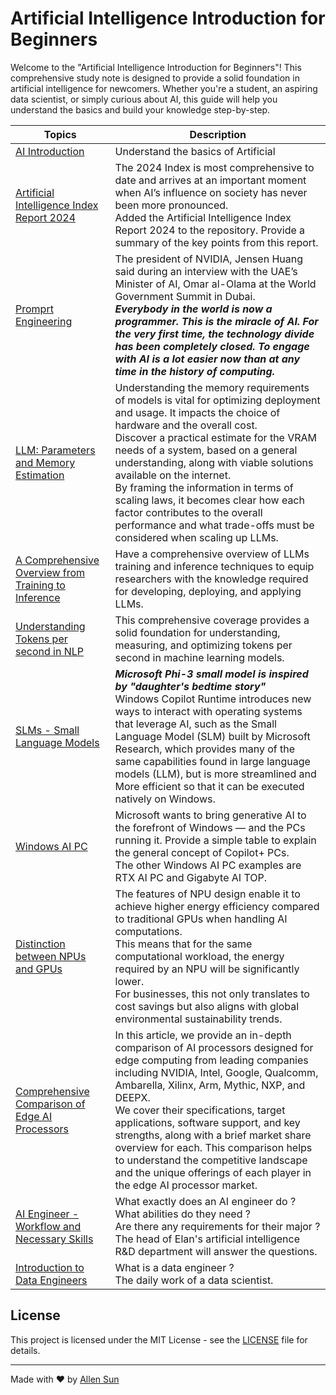 # Artificial Intelligence Introduction for Beginners

Welcome to the "Artificial Intelligence Introduction for Beginners"!
This comprehensive study note is designed to provide a solid foundation in artificial intelligence for newcomers.
Whether you're a student, an aspiring data scientist, or simply curious about AI, this guide will help you understand the basics and build your knowledge step-by-step.

|Topics|Description|
|-|-|
|[AI Introduction](https://github.com/AlleninTaipei/Artificial-Intelligence-Introduction-for-Beginners/blob/main/AI%20Introduction.md)|Understand the basics of Artificial |Intelligence including the key concepts and terminology.
|[Artificial Intelligence Index Report 2024](https://github.com/AlleninTaipei/Artificial-Intelligence-Introduction-for-Beginners/blob/main/Artificial%20Intelligence%20Index%20Report%202024.md)|The 2024 Index is most comprehensive to date and arrives at an important moment when AI’s influence on society has never been more pronounced.<br>Added the Artificial Intelligence Index Report 2024 to the repository. Provide a summary of the key points from this report.|
|[Promprt Engineering](https://github.com/AlleninTaipei/Artificial-Intelligence-Introduction-for-Beginners/blob/main/Prompt%20Engineering.md)|The president of NVIDIA, Jensen Huang said during an interview with the UAE’s Minister of AI, Omar al-Olama at the World Government Summit in Dubai.<br>***Everybody in the world is now a programmer. This is the miracle of AI. For the very first time, the technology divide has been completely closed. To engage with AI is a lot easier now than at any time in the history of computing.***|
|[LLM: Parameters and Memory Estimation](https://github.com/AlleninTaipei/Artificial-Intelligence-Introduction-for-Beginners/blob/main/LLM%20Parameters%20and%20Memory%20Estimation.md)|Understanding the memory requirements of models is vital for optimizing deployment and usage. It impacts the choice of hardware and the overall cost.<br>Discover a practical estimate for the VRAM needs of a system, based on a general understanding, along with viable solutions available on the internet.<br>By framing the information in terms of scaling laws, it becomes clear how each factor contributes to the overall performance and what trade-offs must be considered when scaling up LLMs.|
|[A Comprehensive Overview from Training to Inference](https://github.com/AlleninTaipei/Artificial-Intelligence-Introduction-for-Beginners/blob/main/A%20Comprehensive%20Overview%20from%20Training%20to%20Inference.md)|Have a comprehensive overview of LLMs training and inference techniques to equip researchers with the knowledge required for developing, deploying, and applying LLMs.|
|[Understanding Tokens per second in NLP](https://github.com/AlleninTaipei/Artificial-Intelligence-Introduction-for-Beginners/blob/main/Understanding%20Tokens%20per%20second%20in%20NLP.md)|This comprehensive coverage provides a solid foundation for understanding, measuring, and optimizing tokens per second in machine learning models.|
|[SLMs - Small Language Models ](https://github.com/AlleninTaipei/Artificial-Intelligence-Introduction-for-Beginners/blob/main/SLMs%20-%20Small%20Language%20Models%20.md)|***Microsoft Phi-3 small model is inspired by "daughter's bedtime story"***<br>Windows Copilot Runtime introduces new ways to interact with operating systems that leverage AI, such as the Small Language Model (SLM) built by Microsoft Research, which provides many of the same capabilities found in large language models (LLM), but is more streamlined and More efficient so that it can be executed natively on Windows.|
|[Windows AI PC](https://github.com/AlleninTaipei/Artificial-Intelligence-Introduction-for-Beginners/blob/main/Windows%20AI%20PC.md)|Microsoft wants to bring generative AI to the forefront of Windows — and the PCs running it. Provide a simple table to explain the general concept of Copilot+ PCs.<br>The other Windows AI PC examples are RTX AI PC and Gigabyte AI TOP.|
|[Distinction between NPUs and GPUs](https://github.com/AlleninTaipei/Artificial-Intelligence-Introduction-for-Beginners/blob/main/Distinction%20between%20NPUs%20and%20GPUs.md#distinction-between-npus-and-gpus)|The features of NPU design enable it to achieve higher energy efficiency compared to traditional GPUs when handling AI computations.<br>This means that for the same computational workload, the energy required by an NPU will be significantly lower.<br>For businesses, this not only translates to cost savings but also aligns with global environmental sustainability trends.|
|[Comprehensive Comparison of Edge AI Processors](https://github.com/AlleninTaipei/Artificial-Intelligence-Introduction-for-Beginners/blob/main/Comprehensive%20Comparison%20of%20Edge%20AI%20Processors.md)|In this article, we provide an in-depth comparison of AI processors designed for edge computing from leading companies including NVIDIA, Intel, Google, Qualcomm, Ambarella, Xilinx, Arm, Mythic, NXP, and DEEPX.<br>We cover their specifications, target applications, software support, and key strengths, along with a brief market share overview for each. This comparison helps to understand the competitive landscape and the unique offerings of each player in the edge AI processor market.|
|[AI Engineer - Workflow and Necessary Skills](https://github.com/AlleninTaipei/Artificial-Intelligence-Introduction-for-Beginners/blob/main/AI%20Engineer%20-%20%20Workflow%20and%20Necessary%20Skills.md)|What exactly does an AI engineer do ?<br>What abilities do they need ?<br>Are there any requirements for their major ?<br>The head of Elan's artificial intelligence R&D department will answer the questions.|
|[Introduction to Data Engineers](https://github.com/AlleninTaipei/Artificial-Intelligence-Introduction-for-Beginners/blob/main/Introduction%20to%20Data%20Engineers.md)|What is a data engineer ?<br>The daily work of a data scientist.|

## License

This project is licensed under the MIT License - see the [LICENSE](LICENSE) file for details.

---

Made with ❤️ by [Allen Sun](https://github.com/allenintaipei)
